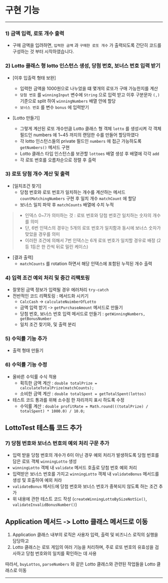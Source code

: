 # 구현 기능

---

### 1) 금액 입력, 로또 개수 출력
- 구매 금액을 입려하면, `입력한 금액` 과 `구매한 로또 개수` 가 출력되도록 간단히 코드를 구성하는 것 부터 시작하였습니다.

### 2) Lotto 클래스 형 lotto 인스턴스 생성, 당첨 번호, 보너스 번호 입력 받기
- [이후 입출력 형태 보완]
    - 입력한 금액을 1000원으로 나누었을 떄 몇개의 로또가 구매 가능한지를 계산
    - `당첨 번호` 를 `winningInput` 변수에 `String` 으로 입력 받고 이후 구분문자 `(,)` 기준으로 split 하여 `winningNumbers` 배열 안에 할당
    - `보너스 번호` 를 변수 `bonus` 에 입력받기

- [Lotto 만들기]
    - 그렇게 계산된 로또 개수만큼 Lotto 클래스 형 객체 `lotto` 를 생성시켜 각 객체 필드인 numbers 에 1~45 까지의 랜덤한 수를 만들어 할당하였다
    - 각 lotto 인스턴스들의 private 필드인 `numbers` 에 접근 가능하도록 `getNumbers()` 메서드 구현
    - Lotto 클래스 타입 인스턴스를 보관할 `lottoes` 배열 생성 후 배열에 각각 `add`
    - 각 로또 번호를 오름차순으로 정렬 후 출력

### 3) 로또 당첨 개수 계산 및 출력
- [일치조건 찾기]
    - 당첨 번호와 로또 번호가 일치하는 개수를 계산하는 메서드 `countMatchingNumbers` 구현 후 일치 개수 `matchCount` 에 할당
    - 보너스 일치 파악 후 `matchCounts` 배열에 수치 누적
>- 인덱스 0~7가 의미하는 것 : 로또 번호와 당첨 번호간 일치하는 숫자의 개수를 의미
>- 단, 6번 인덱스의 경우는 5개의 로또 번호가 일치함과 동시에 보너스 숫자가 맞았을 경우를 의미
>- 이러한 조건에 의해서 7번 인덱스는 6개 로또 번호가 일치할 경우로 배정 (2등 1등은 한 칸씩 뒤로 밀린 케이스)
-  [결과 출력]
    - `matchCounts` 를 rotation 하면서 해당 인덱스에 포함된 누적된 개수 출력



### 4) 입력 조건 예외 처리 및 중간 리팩토링
- 잘못된 금액 정보가 입력될 경우 에러처리 `try-catch`
- 전반적인 코드 리팩토링 : 메서드화 시키기
    - `CalcCash` -> `calculateNuimberOfLotto`
    - 금액 입력 받기 -> `getPurchaseAmount` 메서드로 만들기
    - 당첨 번호, 보너스 번호 입력 메서드로 만들기 : `getWinningNumbers, getBonusNumber`
    - 일치 조건 찾기와, 및 출력 분리

### 5) 수익률 기능 추가
- 출력 형태 만들기

### 6) 수익률 기능 수정
- 올바른 수익률 수식 적용
    - 획득한 금액 계산 : `double totalPrize = calculateTotalPrize(matchCounts);`
    - 소비한 금액 계산 : `double totalSpent = getTotalSpent(lottos)`
- 테스트 코드 통과를 위해 소수점 한 자리까지 표시 하도록 수정
    - 수익률 계산 : `double profitRate = Math.round(((totalPrize) / totalSpent) * 1000.0) / 10.0;`

## LottoTest 테스틐 코드 추가
### 7) 당첨 번호와 보너스 번호의 예외 처리 구문 추가
- 입력 받을 당첨 번호의 개수가 6이 아닌 경우 예외 처리가 발생하도록 당첨 번호를 담은 로또 객체 `winningLotto` 생성
- `winningLotto` 객체 내 `validate` 메서드 호출로 당첨 번호 예외 처리
- 입력받은 보너스 번호를 가지고 `winningLotto` 객체 내 `validateBonus` 메서드를 생성 및 호출하여 예외 처라
- `validateBonus` 메서드에 당첨 번호와 보너스 번호가 중복되지 않도록 하는 조건 추가
- 위 내용에 관한 테스트 코드 작성 (`createWinningLottoBySizeNotSix()`, `validateInvalidBonusNumber()`)

## Application 메서드 -> Lotto 클래스 메서드로 이동
1. Application 클래스 내부의 로직은 사용자 입력, 출력 및 비즈니스 로직의 실행을 담당하고
2. Lotto 클래스는 로또 게임의 여러 기능을 처리하며, 주로 로또 번호의 유효성을 검사하고 당첨 번호와의 일치를 확인하는 데 사용

따라서, `buyLottos`, `parseNumbers` 와 같은 Lotto 클래스와 관련된 작업들을 Lotto 클래스로 이동

--- 


